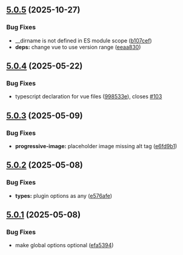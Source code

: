 ## [5.0.5](https://github.com/MatteoGabriele/vue-progressive-image/compare/v5.0.4...v5.0.5) (2025-10-27)


### Bug Fixes

*  __dirname is not defined in ES module scope ([b107cef](https://github.com/MatteoGabriele/vue-progressive-image/commit/b107cefda36ee6016c59db9a71ca716beeda95ca))
* **deps:** change vue to use version range ([eeaa830](https://github.com/MatteoGabriele/vue-progressive-image/commit/eeaa83092a878286bbbe5be7bc4258bfbc930523))

## [5.0.4](https://github.com/MatteoGabriele/vue-progressive-image/compare/v5.0.3...v5.0.4) (2025-05-22)


### Bug Fixes

* typescript declaration for vue files ([998533e](https://github.com/MatteoGabriele/vue-progressive-image/commit/998533e318a2750ec3fce8ffe5374a467edb4bc2)), closes [#103](https://github.com/MatteoGabriele/vue-progressive-image/issues/103)

## [5.0.3](https://github.com/MatteoGabriele/vue-progressive-image/compare/v5.0.2...v5.0.3) (2025-05-09)


### Bug Fixes

* **progressive-image:** placeholder image missing alt tag ([e6fd9b1](https://github.com/MatteoGabriele/vue-progressive-image/commit/e6fd9b172a95621de191ba5af36cd90314baec00))

## [5.0.2](https://github.com/MatteoGabriele/vue-progressive-image/compare/v5.0.1...v5.0.2) (2025-05-08)


### Bug Fixes

* **types:** plugin options as any ([e576afe](https://github.com/MatteoGabriele/vue-progressive-image/commit/e576afea3527456e32806ecd3e5477ed321b3afe))

## [5.0.1](https://github.com/MatteoGabriele/vue-progressive-image/compare/v5.0.0...v5.0.1) (2025-05-08)


### Bug Fixes

* make global options optional ([efa5394](https://github.com/MatteoGabriele/vue-progressive-image/commit/efa53945f3fc0fd2259d25b64701b97f95f8e599))
